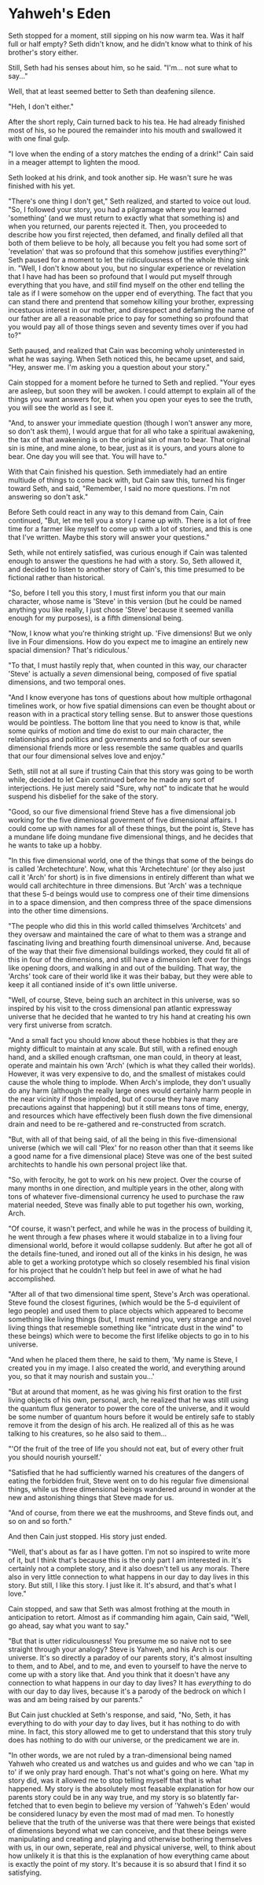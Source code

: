# Yahweh's Eden

Seth stopped for a moment, still sipping on his now warm tea. Was it half full
or half empty? Seth didn't know, and he didn't know what to think of his
brother's story either.

Still, Seth had his senses about him, so he said. "I'm... not sure what to
say..."

Well, that at least seemed better to Seth than deafening silence.

"Heh, I don't either."

After the short reply, Cain turned back to his tea. He had already finished
most of his, so he poured the remainder into his mouth and swallowed it with
one final gulp.

"I love when the ending of a story matches the ending of a drink!" Cain said in
a meager attempt to lighten the mood.

Seth looked at his drink, and took another sip. He wasn't sure he was finished
with his yet.

"There's one thing I don't get," Seth realized, and started to voice out loud.
"So, I followed your story, you had a pilgramage where you learned 'something'
(and we must return to exactly what that something is) and when you returned,
our parents rejected it. Then, you proceeded to describe how you first
rejected, then defamed, and finally defiled all that both of them believe to be
holy, all because you felt you had some sort of 'revelation' that was so
profound that this somehow justifies everything?" Seth paused for a moment to
let the ridiculousness of the whole thing sink in. "Well, I don't know about
you, but no singular experience or revelation that I have had has been so
profound that I would put myself through everything that you have, and _still_
find myself on the other end telling the tale as if I were somehow on the upper
end of everything. The fact that you can stand there and prentend that somehow
killing your brother, expressing incestuous interest in our mother, and
disrespect and defaming the name of our father are all a reasonable price to
pay for something so profound that you would pay all of those things seven and
seventy times over if you had to?"

Seth paused, and realized that Cain was becoming wholy uninterested in what he
was saying. When Seth noticed this, he became upset, and said, "Hey, answer me.
I'm asking you a question about your story."

Cain stopped for a moment before he turned to Seth and replied. "Your eyes are
asleep, but soon they will be awoken. I could attempt to explain all of the
things you want answers for, but when you open your eyes to see the truth, you
will see the world as I see it.

"And, to answer your immediate question (though I won't answer any more, so
don't ask them), I would argue that for all who take a spiritual awakening, the
tax of that awakening is on the original sin of man to bear. That original sin
is mine, and mine alone, to bear, just as it is yours, and yours alone to bear.
One day you will see that. You will have to."

With that Cain finished his question. Seth immediately had an entire multiude
of things to come back with, but Cain saw this, turned his finger toward Seth,
and said, "Remember, I said no more questions. I'm not answering so don't ask."

Before Seth could react in any way to this demand from Cain, Cain continued,
"But, let me tell you a story I came up with. There is a lot of free time for a
farmer like myself to come up with a lot of stories, and this is one that I've
written. Maybe this story will answer your questions."

Seth, while not entirely satisfied, was curious enough if Cain was talented
enough to answer the questions he had with a story. So, Seth allowed it, and
decided to listen to another story of Cain's, this time presumed to be
fictional rather than historical.

"So, before I tell you this story, I must first inform you that our main
character, whose name is 'Steve' in this version (but he could be named
anything you like really, I just chose 'Steve' because it seemed vanilla enough
for my purposes), is a fifth dimensional being.

"Now, I know what you're thinking stright up. 'Five dimensions! But we only
live in Four dimensions. How do you expect me to imagine an entirely new
spacial dimension? That's ridiculous.'

"To that, I must hastily reply that, when counted in this way, our character
'Steve' is actually a _seven_ dimensional being, composed of five spatial
dimensions, and two temporal ones.

"And I know everyone has tons of questions about how multiple orthagonal
timelines work, or how five spatial dimensions can even be thought about or
reason with in a practical story telling sense. But to answer those questions
would be pointless. The bottom line that you need to know is that, while some
quirks of motion and time do exist to our main character, the relationships and
politics and governments and so forth of our seven dimensional friends more or
less resemble the same quables and quarlls that our four dimensional selves
love and enjoy."

Seth, still not at all sure if trusting Cain that this story was going to be
worth while, decided to let Cain continued before he made any sort of
interjections. He just merely said "Sure, why not" to indicate that he would
suspend his disbelief for the sake of the story.

"Good, so our five dimensional friend Steve has a five dimensional job working
for the five dimeniosal goverment of five dimensional affairs. I could come up
with names for all of these things, but the point is, Steve has a mundane life
doing mundane five dimensional things, and he decides that he wants to take up
a hobby.

"In this five dimensional world, one of the things that some of the beings do
is called 'Archetechture'. Now, what this 'Archetechture' (or they also just
call it 'Arch' for short) is in five dimensions in entirely different than what
we would call architechture in three dimensions. But 'Arch' was a technique
that these 5-d beings would use to compress one of their time dimensions in to
a space dimension, and then compress three of the space dimensions into the
other time dimensions.

"The people who did this in this world called thimselves 'Architcets' and they
oversaw and maintained the care of what to them was a strange and fascinating
living and breathing fourth dimensinoal universe. And, because of the way that
their five dimensional buildings worked, they could fit all of this in four of
the dimensions, and still have a dimension left over for things like opening
doors, and walking in and out of the building. That way, the 'Archs' took care
of their world like it was their babay, but they were able to keep it all
contianed inside of it's own little universe.

"Well, of course, Steve, being such an architect in this universe, was so
inspired by his visit to the cross dimensional pan atlantic expressway universe
that he decided that he wanted to try his hand at creating his own very first
universe from scratch.

"And a small fact you should know about these hobbies is that they are mighty
difficult to maintain at any scale. But still, with a refined enough hand, and
a skilled enough craftsman, one man could, in theory at least, operate and
maintain his own 'Arch' (which is what they called their worlds). However, it
was very expensive to do, and the smallest of mistakes could cause the whole
thing to implode. When Arch's implode, they don't usually do any harm (although
the really large ones would certainly harm people in the near vicinity if those
imploded, but of course they have many precautions against that happening) but
it still means tons of time, energy, and resources which have effectively been
flush down the five dimensional drain and need to be re-gathered and
re-constructed from scratch.

"But, with all of that being said, of all the being in this five-dimensional
universe (which we will call 'Plex' for no reason other than that it seems
like a good name for a five dimensional place) Steve was one of the best suited
architechts to handle his own personal project like that.

"So, with ferocity, he got to work on his new project. Over the course of many
months in one direction, and multiple years in the other, along with tons of
whatever five-dimensional currency he used to purchase the raw material needed,
Steve was finally able to put together his own, working, Arch.

"Of course, it wasn't perfect, and while he was in the process of building it,
he went through a few phases where it would stabalize in to a living four
dimensional world, before it would collapse suddenly. But after he got all of
the details fine-tuned, and ironed out all of the kinks in his design, he was
able to get a working prototype which so closely resembled his final vision for
his project that he couldn't help but feel in awe of what he had accomplished.

"After all of that two dimensional time spent, Steve's Arch was operational.
Steve found the closest figurines, (which would be the 5-d equivilent of lego
people) and used them to place objects which appeared to become something like
living things (but, I must remind you, very strange and novel living things
that resemeble something like "intricate dust in the wind" to these beings)
which were to become the first lifelike objects to go in to his universe.

"And when he placed them there, he said to them, 'My name is Steve, I created
you in my image. I also created the world, and everything around you, so that
it may nourish and sustain you...'

"But at around that moment, as he was giving his first oration to the first
living objects of his own, personal, arch, he realized that he was still using
the quantum flux generator to power the core of the universe, and it would be
some number of quantum hours before it would be entirely safe to stably remove
it from the design of his arch. He realized all of this as he was talking to
his creatures, so he also said to them...

"'Of the fruit of the tree of life you should not eat, but of every other fruit
you should nourish yourself.'

"Satisfied that he had sufficiently warned his creatures of the dangers of
eating the forbidden fruit, Steve went on to do his regular five dimensional
things, while us three dimensional beings wandered around in wonder at the new
and astonishing things that Steve made for us.

"And of course, from there we eat the mushrooms, and Steve finds out, and so on
and so forth."

And then Cain just stopped. His story just ended.

"Well, that's about as far as I have gotten. I'm not so inspired to write more
of it, but I think that's because this is the only part I am interested in.
It's certainly not a complete story, and it also doesn't tell us any morals.
There also in very little connection to what happens in our day to day lives in
this story. But still, I like this story. I just like it. It's absurd, and
that's what I love."

Cain stopped, and saw that Seth was almost frothing at the mouth in
anticipation to retort. Almost as if commanding him again, Cain said, "Well, go
ahead, say what you want to say."

"But that is utter ridiculousness! You presume me so naive not to see straight
through your analogy? Steve is Yahweh, and his Arch is our universe. It's so
directly a paradoy of our parents story, it's almost insulting to them, and to
Abel, and to me, and even to yourself to have the nerve to come up with a story
like that. And you think that it doesn't have any connection to what happens in
our day to day lives? It has _everything_ to do with our day to day lives,
because it's a parody of the bedrock on which I was and am being raised by our
parents."

But Cain just chuckled at Seth's response, and said, "No, Seth, it has
everything to do with _your_ day to day lives, but it has nothing to do with
mine. In fact, this story allowed me to get to understand that this story truly
does has nothing to do with our universe, or the predicament we are in.

"In other words, we are not ruled by a tran-dimensional being named Yahweh who
created us and watches us and guides and who we can 'tap in to' if we only pray
hard enough. That's not what's going on here. What my story did, was it allowed
me to stop telling myself that that is what happened. My story is the
absolutely most feasable explanation for how our parents story could be in any
way true, and my story is so blatently far-fetched that to even begin to
believe my version of 'Yahweh's Eden' would be considered lunacy by even the
most mad of mad men. To honestly believe that the truth of the universe was
that there were beings that existed of dimensions beyond what we can conceive,
and that these beings were manipulating and creating and playing and otherwise
bothering themselves with us, in our own, seperate, real and physical universe,
well, to think about how unlikely it is that this is the explanation of how
everything came about is exactly the point of my story. It's because it is so
absurd that I find it so satisfying.




